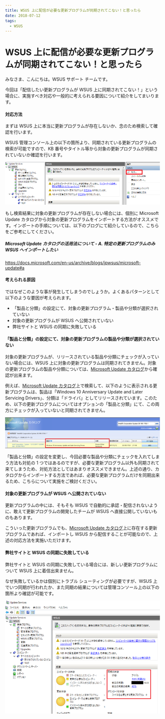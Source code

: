 ```yaml
---
title: WSUS 上に配信が必要な更新プログラムが同期されてこない！と思ったら 
date: 2018-07-12
tags:
  - WSUS
---
```


# WSUS 上に配信が必要な更新プログラムが同期されてこない！と思ったら

みなさま、こんにちは。WSUS サポート チームです。

今回は「配信したい更新プログラムが WSUS 上に同期されてこない！」という場合に、実施すべき対応や一般的に考えられる要因について紹介をしてまいります。  

#### 対応方法  

まずは WSUS 上に本当に更新プログラムが存在しないか、念のため検索して確認を行います。  

WSUS 管理コンソール上の以下の箇所より、同期されている更新プログラムの検索が可能ですので、KB 番号やタイトル等から対象の更新プログラムが同期されていないか確認を行います。  

![](./2018-07-12_01/2022-04-15-13-59-41.png)  

もし検索結果に対象の更新プログラムが存在しない場合には、個別に Microsoft Update カタログから対象の更新プログラムをインポートする方法がオススメです。インポートの手順については、以下のブログにて紹介しているので、こちらをご参考にしてください。  
  
##### Microsoft Update カタログの活用法について - A. 特定の更新プログラムのみ WSUS へインポートしたい  
https://docs.microsoft.com/en-us/archive/blogs/jpwsus/microsoft-update#a  
  

#### 考えられる原因  
ではなぜこのような事が発生してしまうのでしょうか。よくあるパターンとして以下のような要因が考えられます。  

- 「製品と分類」の設定にて、対象の更新プログラム・製品や分類が選択されていない  
- 対象の更新プログラムが WSUS へ公開されていない  
- 弊社サイトと WSUS の同期に失敗している  
  

#### 「製品と分類」の設定にて、対象の更新プログラムの製品や分類が選択されていない  

対象の更新プログラムが、リリースされている製品や分類にチェックが入っていない場合には、WSUS 上に対象の更新プログラムは同期されてきません。対象の更新プログラムの製品や分類については、[Microsoft Update カタログ](https://www.catalog.update.microsoft.com/Home.aspx)から確認が出来ます。  

例えば、[Microsoft Update カタログ](https://www.catalog.update.microsoft.com/Home.aspx)上で検索して、以下のように表示される更新プログラムは、製品は「Windows 10 Anniversary Update and Later Servicing Drivers」、分類は「ドライバ」としてリリースされています。このため、以下の更新プログラムについてはオプションの「製品と分類」にて、この両方にチェックが入っていないと同期されてきません。  

![](./2018-07-12_01/2022-04-22-15-06-53.png)  

「製品と分類」の設定を変更し、今回必要な製品や分類にチェックを入れてしまう方法も対処の 1 つではあるのですが、必要な更新プログラム以外も同期されて来てしまうため、対処方法としてはあまりオススメできません。上述の通り、カタログからインポートする方法であれば、必要な更新プログラムだけを同期出来るため、こちらについて実施をご検討ください。  
  

#### 対象の更新プログラムが WSUS へ公開されていない  

更新プログラムの中には、そもそも WSUS で自動的に承認・配信されないように、敢えて更新プログラムの開発したチームが WSUS へ直接公開していないものもあります。

こういった更新プログラムでも、[Microsoft Update カタログ](https://www.catalog.update.microsoft.com/Home.aspx)上に存在する更新プログラムであれば、インポートし WSUS から配信することが可能なので、上述の対応方法を実施いただけます。  
  

#### 弊社サイトと WSUS の同期に失敗している  

弊社サイトと WSUS の同期に失敗している場合には、新しい更新プログラムについて WSUS 上に着信出来ません。

なぜ失敗しているかは個別にトラブル シューティングが必要ですが、WSUS 上でいつ同期が行われたか、また同期の結果については管理コンソール上の以下の箇所より確認が可能です。  

![](./2018-07-12_01/2022-04-22-15-39-37.png)